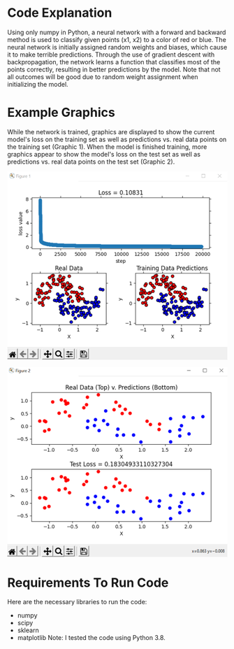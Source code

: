 # Code Explanation
Using only numpy in Python, a neural network with a forward and backward method is used to classify given points (x1, x2) to a color of red or blue. The neural network is initially assigned random weights and biases, which cause it to make terrible predictions. Through the use of gradient descent with backpropagation, the network learns a function that classifies most of the points correctly, resulting in better predictions by the model. Note that not all outcomes will be good due to random weight assignment when initializing the model.



# Example Graphics
While the network is trained, graphics are displayed to show the current model's loss on the training set as well as predictions vs. real data points on the training set (Graphic 1). When the model is finished training, more graphics appear to show the model's loss on the test set as well as predictions vs. real data points on the test set (Graphic 2).

![Alt text](./imgs/Graphic1.PNG?raw=true "Graphic 1")

![Alt text](./imgs/Graphic2.PNG?raw=true "Graphic 2")



# Requirements To Run Code
Here are the necessary libraries to run the code:
- numpy
- scipy
- sklearn
- matplotlib
Note: I tested the code using Python 3.8.
